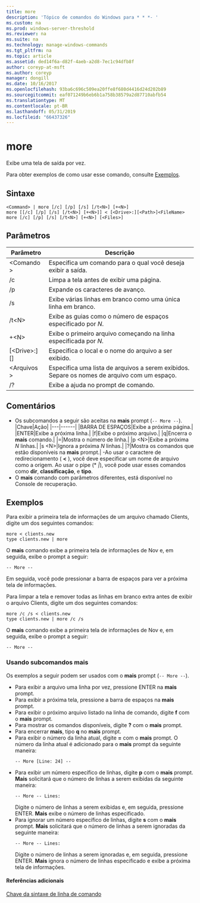```yaml
---
title: more
description: 'Tópico de comandos do Windows para * * *- '
ms.custom: na
ms.prod: windows-server-threshold
ms.reviewer: na
ms.suite: na
ms.technology: manage-windows-commands
ms.tgt_pltfrm: na
ms.topic: article
ms.assetid: ded14f6a-d82f-4aeb-a2d8-7ec1c94dfb8f
author: coreyp-at-msft
ms.author: coreyp
manager: dongill
ms.date: 10/16/2017
ms.openlocfilehash: 93ba6c696c509ea20ffe8f680d4416d24d202b89
ms.sourcegitcommit: eaf071249b6eb6b1a758b38579a2d87710abfb54
ms.translationtype: MT
ms.contentlocale: pt-BR
ms.lasthandoff: 05/31/2019
ms.locfileid: "66437326"
---
```

# <a name="more"></a>more



Exibe uma tela de saída por vez.

Para obter exemplos de como usar esse comando, consulte [Exemplos](#BKMK_examples).

## <a name="syntax"></a>Sintaxe

```
<Command> | more [/c] [/p] [/s] [/t<N>] [+<N>]
more [[/c] [/p] [/s] [/t<N>] [+<N>]] < [<Drive>:][<Path>]<FileName>
more [/c] [/p] [/s] [/t<N>] [+<N>] [<Files>]
```

## <a name="parameters"></a>Parâmetros

|           Parâmetro            |                               Descrição                               |
|--------------------------------|-------------------------------------------------------------------------|
|           \<Comando >           |      Especifica um comando para o qual você deseja exibir a saída.      |
|               /c               |               Limpa a tela antes de exibir uma página.               |
|               /p               |                      Expande os caracteres de avanço.                      |
|               /s               |          Exibe várias linhas em branco como uma única linha em branco.          |
|             /t\<N>             |         Exibe as guias como o número de espaços especificado por *N*.         |
|             +\<N>              |     Exibe o primeiro arquivo começando na linha especificada por *N*.     |
| [\<Drive>:] [<Path>]<FileName> |          Especifica o local e o nome do arquivo a ser exibido.          |
|            \<Arquivos >            | Especifica uma lista de arquivos a serem exibidos. Separe os nomes de arquivo com um espaço. |
|               /?               |                  Exibe a ajuda no prompt de comando.                   |

## <a name="remarks"></a>Comentários

-   Os subcomandos a seguir são aceitas na **mais** prompt (`-- More --`).  
    |Chave|Ação|
    |---|------|
    |BARRA DE ESPAÇOS|Exibe a próxima página.|
    |ENTER|Exibe a próxima linha.|
    |f|Exibe o próximo arquivo.|
    |q|Encerra o **mais** comando.|
    |=|Mostra o número de linha.|
    |p \<N>|Exibe a próxima *N* linhas.|
    |s \<N>|Ignora a próxima *N* linhas.|
    |?|Mostra os comandos que estão disponíveis na **mais** prompt.|
-Ao usar o caractere de redirecionamento ( **<** ), você deve especificar um nome de arquivo como a origem. Ao usar o pipe (* *|*), você pode usar esses comandos como **dir**, **classificação**, e **tipo**.
-   O **mais** comando com parâmetros diferentes, está disponível no Console de recuperação.

## <a name="BKMK_examples"></a>Exemplos

Para exibir a primeira tela de informações de um arquivo chamado Clients, digite um dos seguintes comandos:
```
more < clients.new
type clients.new | more
```
O **mais** comando exibe a primeira tela de informações de Nov e, em seguida, exibe o prompt a seguir:
```
-- More --
```
Em seguida, você pode pressionar a barra de espaços para ver a próxima tela de informações.

Para limpar a tela e remover todas as linhas em branco extra antes de exibir o arquivo Clients, digite um dos seguintes comandos:
```
more /c /s < clients.new
type clients.new | more /c /s
```
O **mais** comando exibe a primeira tela de informações de Nov e, em seguida, exibe o prompt a seguir:
```
-- More --
```

### <a name="using-more-subcommands"></a>Usando subcomandos mais

Os exemplos a seguir podem ser usados com o **mais** prompt (`-- More --`).
- Para exibir a arquivo uma linha por vez, pressione ENTER na **mais** prompt.
- Para exibir a próxima tela, pressione a barra de espaços na **mais** prompt.
- Para exibir o próximo arquivo listado na linha de comando, digite **f** com o **mais** prompt.
- Para mostrar os comandos disponíveis, digite **?** com o **mais** prompt.
- Para encerrar **mais**, tipo **q** no **mais** prompt.
- Para exibir o número da linha atual, digite **=** com o **mais** prompt. O número da linha atual é adicionado para o **mais** prompt da seguinte maneira:  
  ```
  -- More [Line: 24] --
  ```  
- Para exibir um número específico de linhas, digite **p** com o **mais** prompt. **Mais** solicitará que o número de linhas a serem exibidas da seguinte maneira:  
  ```
  -- More -- Lines:
  ```  
  Digite o número de linhas a serem exibidas e, em seguida, pressione ENTER. **Mais** exibe o número de linhas especificado.
- Para ignorar um número específico de linhas, digite **s** com o **mais** prompt. **Mais** solicitará que o número de linhas a serem ignoradas da seguinte maneira:  
  ```
  -- More -- Lines:
  ```  
  Digite o número de linhas a serem ignoradas e, em seguida, pressione ENTER. **Mais** ignora o número de linhas especificado e exibe a próxima tela de informações.

#### <a name="additional-references"></a>Referências adicionais

[Chave da sintaxe de linha de comando](command-line-syntax-key.md)